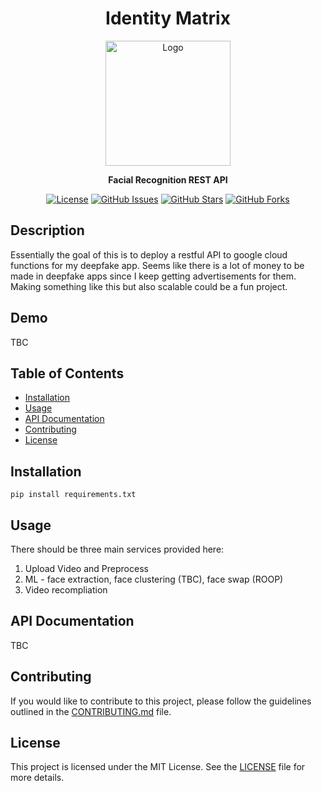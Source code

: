 <h1 align="center">Identity Matrix</h1>

<p align="center">
  <img src="path_to_your_logo_icon" alt="Logo" width="200" height="200">
</p>

<p align="center">
  <strong>Facial Recognition REST API</strong>
</p>

<p align="center">
  <a href="LICENSE"><img src="https://img.shields.io/badge/license-MIT-blue.svg" alt="License"></a>
  <a href="https://github.com/sp1d5r/identity_matrix/issues"><img src="https://img.shields.io/github/issues/your_username/your_repository.svg" alt="GitHub Issues"></a>
  <a href="https://github.com/sp1d5r/identity_matrix/stargazers"><img src="https://img.shields.io/github/stars/your_username/your_repository.svg" alt="GitHub Stars"></a>
  <a href="https://github.com/sp1d5r/identity_matrix/network/members"><img src="https://img.shields.io/github/forks/your_username/your_repository.svg" alt="GitHub Forks"></a>
</p>

## Description

Essentially the goal of this is to deploy a restful API to google cloud functions for my deepfake app. Seems like there 
is a lot of money to be made in deepfake apps since I keep getting advertisements for them. Making something like this 
but also scalable could be a fun project.

## Demo

TBC

## Table of Contents

- [Installation](#installation)
- [Usage](#usage)
- [API Documentation](#api-documentation)
- [Contributing](#contributing)
- [License](#license)

## Installation

`pip install requirements.txt`

## Usage

There should be three main services provided here:
1. Upload Video and Preprocess  
2. ML - face extraction, face clustering (TBC), face swap (ROOP)
3. Video recompliation

## API Documentation

TBC

## Contributing

If you would like to contribute to this project, please follow the guidelines outlined in the [CONTRIBUTING.md](CONTRIBUTING.md) file.

## License

This project is licensed under the MIT License. See the [LICENSE](LICENSE) file for more details.
